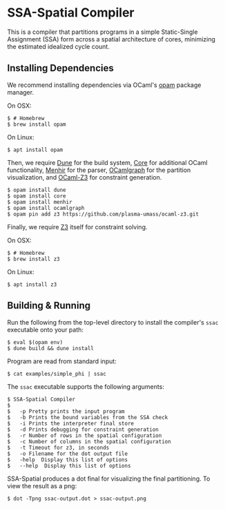 SSA-Spatial Compiler
=====

This is a compiler that partitions programs in a simple Static-Single Assignment (SSA) form across a spatial architecture of cores, minimizing the estimated idealized cycle count. 

Installing Dependencies
------

We recommend installing dependencies via OCaml's [opam][] package manager.

On OSX:

    $ # Homebrew
    $ brew install opam

On Linux:

    $ apt install opam

Then, we require [Dune][] for the build system, [Core][] for additional OCaml functionality, [Menhir][] for the parser, [OCamlgraph][] for the partition visualization, and [OCaml-Z3][] for constraint generation.

    $ opam install dune
    $ opam install core 
    $ opam install menhir
    $ opam install ocamlgraph
    $ opam pin add z3 https://github.com/plasma-umass/ocaml-z3.git

Finally, we require [Z3][] itself for constraint solving.

On OSX:

    $ # Homebrew
    $ brew install z3

On Linux:

    $ apt install z3


[opam]: https://github.com/ocaml/dune 
[dune]: https://github.com/ocaml/dune
[menhir]: http://gallium.inria.fr/~fpottier/menhir/
[core]: https://github.com/janestreet/core
[ocamlgraph]: https://github.com/backtracking/ocamlgraph
[ocaml-z3]: https://github.com/plasma-umass/ocaml-z3
[z3]: https://github.com/Z3Prover/z3

Building & Running
-----

Run the following from the top-level directory to install the compiler's `ssac` executable onto your path:

    $ eval $(opam env)
    $ dune build && dune install

Program are read from standard input:

    $ cat examples/simple_phi | ssac

The `ssac` executable supports the following arguments:

    $ SSA-Spatial Compiler
    $ 
    $   -p Pretty prints the input program
    $   -b Prints the bound variables from the SSA check
    $   -i Prints the interpreter final store
    $   -d Prints debugging for constraint generation
    $   -r Number of rows in the spatial configuration
    $   -c Number of columns in the spatial configuration
    $   -t Timeout for z3, in seconds
    $   -o Filename for the dot output file
    $   -help  Display this list of options
    $   --help  Display this list of options

SSA-Spatial produces a dot final for visualizing the final partitioning. To view the result as a png:

    $ dot -Tpng ssac-output.dot > ssac-output.png